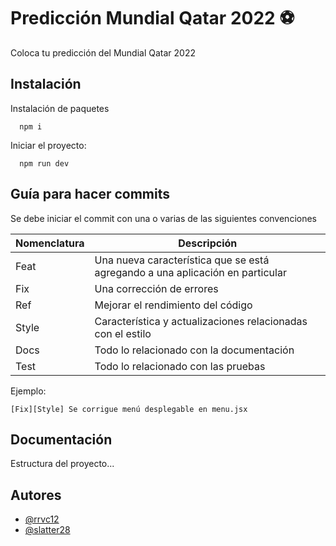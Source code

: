 
# Predicción Mundial Qatar 2022 ⚽

Coloca tu predicción del Mundial Qatar 2022


## Instalación

Instalación de paquetes
```
  npm i
```

Iniciar el proyecto:
```
  npm run dev
```
## Guía para hacer commits

Se debe iniciar el commit con una o varias de las siguientes convenciones

| Nomenclatura|Descripción|
| ------------ | ------------------------------------------------------------------ |
|Feat| Una nueva característica que se está agregando a una aplicación en particular |
|Fix| Una corrección de errores |
|Ref| Mejorar el rendimiento del código |
|Style|  Característica y actualizaciones relacionadas con el estilo |
|Docs| Todo lo relacionado con la documentación |
|Test| Todo lo relacionado con las pruebas |

Ejemplo: 

```
[Fix][Style] Se corrigue menú desplegable en menu.jsx
```
## Documentación

Estructura del proyecto...


## Autores

- [@rrvc12](https://www.github.com/rrvc12)
- [@slatter28](https://www.github.com/slatter28)